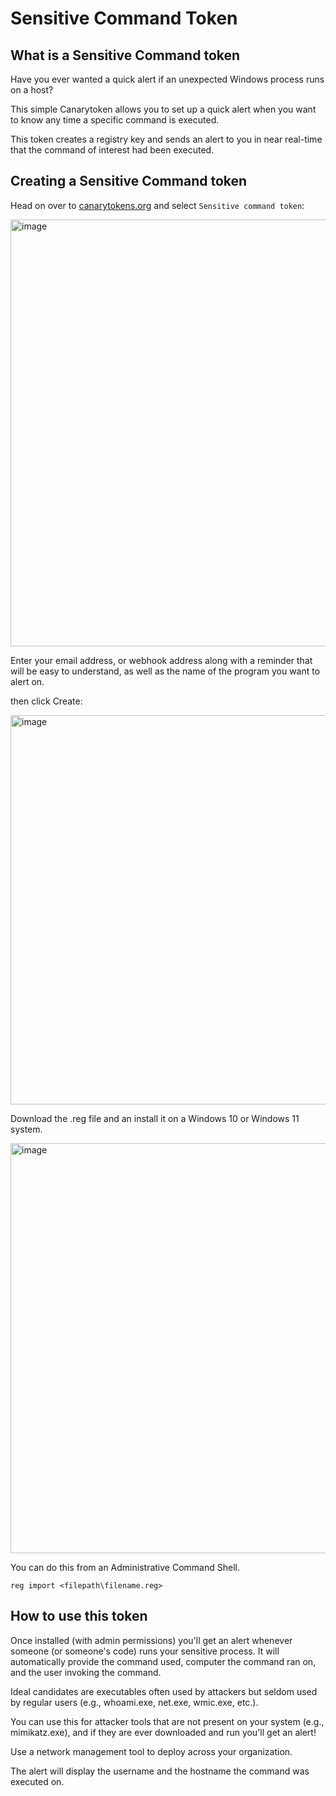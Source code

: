 # Sensitive Command Token

## What is a Sensitive Command token

Have you ever wanted a quick alert if an unexpected Windows process runs on a host?

This simple Canarytoken allows you to set up a quick alert when you want to know any time a specific command is executed.

This token creates a registry key and sends an alert to you in near real-time that the command of interest had been executed.


## Creating a Sensitive Command token

Head on over to [canarytokens.org](https://canarytokens.org/generate) and select `Sensitive command token`:

<img width="683" alt="image" src="https://user-images.githubusercontent.com/110428675/188695846-f0941a65-acc2-4693-8c5b-0e8e2a3d9c06.png">

Enter your email address, or webhook address along with a reminder that will be easy to understand, as well as the name of the program you want to alert on.

then click Create:

<img width="623" alt="image" src="https://user-images.githubusercontent.com/110428675/188696025-b866f09a-29bd-48e8-b4fc-628f7e8ccb2c.png">


Download the .reg file and an install it on a Windows 10 or Windows 11 system. 

<img width="656" alt="image" src="https://user-images.githubusercontent.com/110428675/188696150-1159b2cd-2e10-469f-8099-bfeebb74ce38.png">


You can do this from an Administrative Command Shell.

`reg import <filepath\filename.reg>`

## How to use this token 

Once installed (with admin permissions) you'll get an alert whenever someone (or someone's code) runs your sensitive process. It will automatically provide the command used, computer the command ran on, and the user invoking the command.

Ideal candidates are executables often used by attackers but seldom used by regular users (e.g., whoami.exe, net.exe, wmic.exe, etc.).

You can use this for attacker tools that are not present on your system (e.g., mimikatz.exe), and if they are ever downloaded and run you'll get an alert!

Use a network management tool to deploy across your organization.

The alert will display the username and the hostname the command was executed on.



